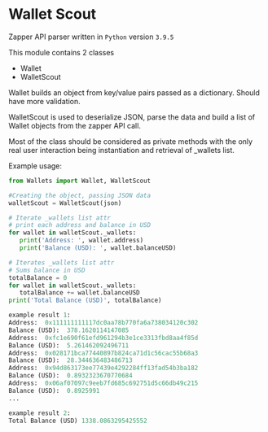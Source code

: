 # Wallet Scout

Zapper API parser written in `Python` version `3.9.5`

This module contains 2 classes

 - Wallet
 - WalletScout

 Wallet builds an object from key/value pairs passed as a dictionary. Should have more validation.

 WalletScout is used to deserialize JSON, parse the data and build a list of Wallet objects from the zapper API call.

 Most of the class should be considered as private methods with the only real user interaction being instantiation and retrieval of _wallets list.

 Example usage:

 ```python
from Wallets import Wallet, WalletScout

 #Creating the object, passing JSON data
walletScout = WalletScout(json)

# Iterate _wallets list attr
# print each address and balance in USD
for wallet in walletScout._wallets:
    print('Address: ', wallet.address)
    print('Balance (USD): ', wallet.balanceUSD)

# Iterates _wallets list attr
# Sums balance in USD
totalBalance = 0
for wallet in walletScout._wallets:
    totalBalance += wallet.balanceUSD
print('Total Balance (USD)', totalBalance)

example result 1:
Address:  0x111111111117dc0aa78b770fa6a738034120c302
Balance (USD):  378.1620114147085
Address:  0xfc1e690f61efd961294b3e1ce3313fbd8aa4f85d
Balance (USD):  5.261462092496711
Address:  0x028171bca77440897b824ca71d1c56cac55b68a3
Balance (USD):  28.344636483486713
Address:  0x94d863173ee77439e4292284ff13fad54b3ba182
Balance (USD):  0.8932323670770684
Address:  0x06af07097c9eeb7fd685c692751d5c66db49c215
Balance (USD):  0.8925991
...

example result 2:
Total Balance (USD) 1338.0863295425552
```
